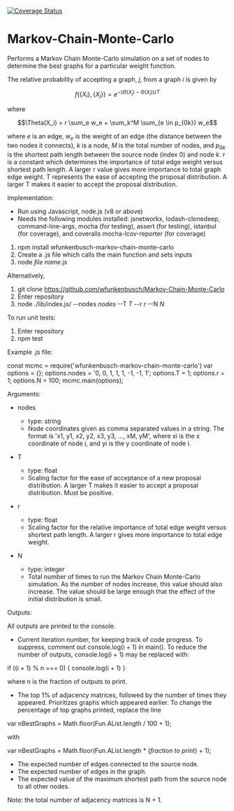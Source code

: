 [![Coverage Status](https://coveralls.io/repos/github/wfunkenbusch/Markov-Chain-Monte-Carlo/badge.svg?branch=master)](https://coveralls.io/github/wfunkenbusch/Markov-Chain-Monte-Carlo?branch=master)

# Markov-Chain-Monte-Carlo

Performs a Markov Chain Monte-Carlo simulation on a set of nodes to determine the best graphs for a particular weight function.

The relative probability of accepting a graph, $j$, from a graph $i$ is given by

$$f(\{X_i\},\{X_j\}) = e^{-(\Theta(X_j) - \Theta(X_i))/T}$$

where

$$\Theta(X_i) = r \sum_e w_e + \sum_k^M \sum_{e \in p_{0k}} w_e$$

where $e$ is an edge, $w_e$ is the weight of an edge (the distance between the two nodes it connects), $k$ is a node, $M$ is the total number of nodes, and $p_{0k}$ is the shortest path length between the source node (index 0) and node $k$. r is a constant which determines the importance of total edge weight versus shortest path length. A larger r value gives more importance to total graph edge weight. T represents the ease of accepting the proposal distribution. A larger T makes it easier to accept the proposal distribution.

Implementation:
* Run using Javascript, node.js (v8 or above)
* Needs the following modules installed: jsnetworkx, lodash-clonedeep, command-line-args, mocha (for testing), assert (for testing), istanbul (for coverage), and coveralls mocha-lcov-reporter (for coverage)

1. npm install wfunkenbusch-markov-chain-monte-carlo
2. Create a .js file which calls the main function and sets inputs
3. node *file name*.js

Alternatively,

1. git clone https://github.com/wfunkenbusch/Markov-Chain-Monte-Carlo
2. Enter repository
3. node ./lib/index.js/ --nodes *nodes* --T *T* --r *r* --N *N*

To run unit tests:

1. Enter repository
2. npm test

Example .js file:

const mcmc = require('wfunkenbusch-markov-chain-monte-carlo')
var options = {};
options.nodes = '0, 0, 1, 1, 1, -1, -1, 1';
options.T = 1;
options.r = 1;
options.N = 100;
mcmc.main(options);

Arguments:
* nodes
    * type: string
    * Node coordinates given as comma separated values in a string. The format is 'x1, y1, x2, y2, x3, y3, ..., xM, yM', where xi is the x coordinate of node i, and yi is the y coordinate of node i.

* T
    * type: float
    * Scaling factor for the ease of acceptance of a new proposal distribution. A larger T makes it easier to accept a proposal distribution. Must be positive.

* r
    * type: float
    * Scaling factor for the relative importance of total edge weight versus shortest path length. A larger r gives more importance to total edge weight.

* N
    * type: integer
    * Total number of times to run the Markov Chain Monte-Carlo simulation. As the number of nodes increase, this value should also increase. The value should be large enough that the effect of the initial distribution is small.

Outputs:

All outputs are printed to the console.

* Current iteration number, for keeping track of code progress. To suppress, comment out console.log(i + 1) in main(). To reduce the number of outputs, console.log(i + 1) may be replaced with:

if ((i + 1) % n === 0) {
    console.log(i + 1)
}

where n is the fraction of outputs to print.

* The top 1% of adjacency matrices, followed by the number of times they appeared. Prioritizes graphs which appeared earlier. To change the percentage of top graphs printed, replace the line

var nBestGraphs = Math.floor(Fun.AList.length / 100 + 1);

with

var nBestGraphs = Math.floor(Fun.AList.length * (*fraction to print*) + 1);

* The expected number of edges connected to the source node.
* The expected number of edges in the graph.
* The expected value of the maximum shortest path from the source node to all other nodes.

Note: the total number of adjacency matrices is N + 1.